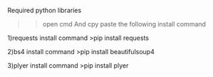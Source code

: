 Required python libraries

>>open cmd 
And cpy paste the following 
install command

1)requests
install command >pip install requests


2)bs4
install command >pip install beautifulsoup4


3)plyer
install command >pip install plyer
